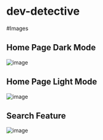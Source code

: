 # dev-detective

#Images

## Home Page Dark Mode
![image](https://github.com/Varchasva45/dev-detective/assets/97362029/7c6b773e-77e5-45a0-bd39-0f3224945de8)



## Home Page Light Mode
![image](https://github.com/Varchasva45/dev-detective/assets/97362029/2823ef0b-209c-44bd-a0cf-71faaf566717)



## Search Feature
![image](https://github.com/Varchasva45/dev-detective/assets/97362029/e395192b-f35f-4300-a654-990ee724971a)


